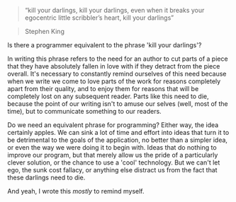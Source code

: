 > “kill your darlings, kill your darlings, even when it breaks your egocentric little scribbler’s heart, kill your darlings”

>  Stephen King

Is there a programmer equivalent to the phrase 'kill your darlings'?

In writing this phrase refers to the need for an author to cut parts of a piece that they have absolutely fallen in love with if they detract from the piece overall. It's necessary to constantly remind ourselves of this need because when we write we come to love parts of the work for reasons completely apart from their quality, and to enjoy them for reasons that will be completely lost on any subsequent reader. Parts like this need to die, because the point of our writing isn't to amuse our selves (well, most of the time), but to communicate something to our readers.

Do we need an equivalent phrase for programming? Either way, the idea certainly apples. We can sink a lot of time and effort into ideas that turn it to be detrimental to the goals of the application, no better than a simpler idea, or even the way we were doing it to begin with. Ideas that do nothing to improve our program, but that merely allow us the pride of a particularly clever solution, or the chance to use a 'cool' technology. But we can't let ego, the sunk cost fallacy, or anything else distract us from the fact that these darlings need to die.

And yeah, I wrote this *mostly* to remind myself.

